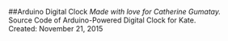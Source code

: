 ##Arduino Digital Clock
*Made with love for Catherine Gumatay.*  
Source Code of Arduino-Powered Digital Clock for Kate.  
Created: November 21, 2015

